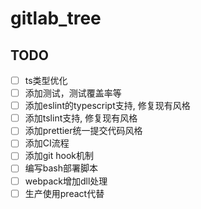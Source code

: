 # gitlab_tree

## TODO

-  [ ] ts类型优化
-  [ ] 添加测试，测试覆盖率等
-  [ ] 添加eslint的typescript支持, 修复现有风格
-  [ ] 添加tslint支持, 修复现有风格
-  [ ] 添加prettier统一提交代码风格
-  [ ] 添加CI流程
-  [ ] 添加git hook机制
-  [ ] 编写bash部署脚本
-  [ ] webpack增加dll处理
-  [ ] 生产使用preact代替
